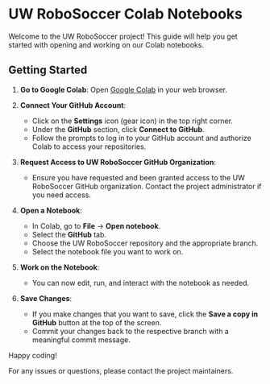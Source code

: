 # UW RoboSoccer Colab Notebooks

Welcome to the UW RoboSoccer project! This guide will help you get started with opening and working on our Colab notebooks.

## Getting Started

1. **Go to Google Colab**: Open [Google Colab](https://colab.research.google.com/) in your web browser.

2. **Connect Your GitHub Account**:
    - Click on the **Settings** icon (gear icon) in the top right corner.
    - Under the **GitHub** section, click **Connect to GitHub**.
    - Follow the prompts to log in to your GitHub account and authorize Colab to access your repositories.

3. **Request Access to UW RoboSoccer GitHub Organization**:
    - Ensure you have requested and been granted access to the UW RoboSoccer GitHub organization. Contact the project administrator if you need access.

4. **Open a Notebook**:
    - In Colab, go to **File** -> **Open notebook**.
    - Select the **GitHub** tab.
    - Choose the UW RoboSoccer repository and the appropriate branch.
    - Select the notebook file you want to work on.

5. **Work on the Notebook**:
    - You can now edit, run, and interact with the notebook as needed.

6. **Save Changes**:
    - If you make changes that you want to save, click the **Save a copy in GitHub** button at the top of the screen.
    - Commit your changes back to the respective branch with a meaningful commit message.

Happy coding!

For any issues or questions, please contact the project maintainers.
